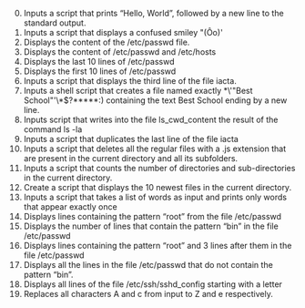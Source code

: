 0. Inputs a script that prints “Hello, World”, followed by a new line to the standard output.
1. Inputs a script that displays a confused smiley "(Ôo)'
2. Displays the content of the /etc/passwd file.
3. Displays the content of /etc/passwd and /etc/hosts
4. Displays the last 10 lines of /etc/passwd
5. Displays the first 10 lines of /etc/passwd
6. Inputs a script that displays the third line of the file iacta.
7. Inputs a shell script that creates a file named exactly \*\\'"Best School"\'\\*$\?\*\*\*\*\*:) containing the text Best School ending by a new line.
8. Inputs script that writes into the file ls_cwd_content the result of the command ls -la
9. Inputs a script that duplicates the last line of the file iacta
10. Inputs a script that deletes all the regular files with a .js extension that are present in the current directory and all its subfolders.
11. Inputs a script that counts the number of directories and sub-directories in the current directory.
12. Create a script that displays the 10 newest files in the current directory.
13. Inputs a script that takes a list of words as input and prints only words that appear exactly once
14. Displays lines containing the pattern “root” from the file /etc/passwd
15. Displays the number of lines that contain the pattern “bin” in the file /etc/passwd
16. Displays lines containing the pattern “root” and 3 lines after them in the file /etc/passwd
17. Displays all the lines in the file /etc/passwd that do not contain the pattern “bin”.
18. Displays all lines of the file /etc/ssh/sshd_config starting with a letter
19. Replaces all characters A and c from input to Z and e respectively.
